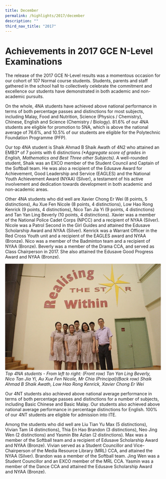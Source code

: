 ```yaml
---
title: December
permalink: /highlights/2017/december
description: ""
third_nav_title: "2017"
---
```

# Achievements in 2017 GCE N-Level Examinations

The release of the 2017 GCE N-Level results was a momentous occasion for our cohort of 107 Normal course students. Students, parents and staff gathered in the school hall to collectively celebrate the commitment and excellence our students have demonstrated in both academic and non-academic pursuits.

On the whole, 4NA students have achieved above national performance in terms of both percentage passes and distinctions for most subjects, including Malay, Food and Nutrition, Science (Physics / Chemistry), Chinese, English and Science (Chemistry / Biology). 81.6% of our 4NA students are eligible for promotion to 5NA, which is above the national average of 76.6%, and 10.5% of our students are eligible for the Polytechnic Foundation Programme (PFP).

Our top 4NA student is Shaik Ahmad B Shaik Awath of 4N2 who attained an EMB3\* of 7 points with 6 distinctions _(\*Aggregate score of grades in English, Mathematics and Best Three other Subjects)_. A well-rounded student, Shaik was an EXCO member of the Student Council and Captain of the Softball team. He was also a recipient of the Edusave Award for Achievement, Good Leadership and Service (EAGLES) and the National Youth Achievement Award (NYAA) (Silver), a testament of his active involvement and dedication towards development in both academic and non-academic areas.

Other 4NA students who did well are Xavier Chong Er Wei (8 points, 5 distinctions), Au Xue Fen Nicole (8 points, 4 distinctions), Low Hao Rong Kenrick (9 points, 4 distinctions), Nico Tan Jia Yi (9 points, 4 distinctions) and Tan Yan Ling Beverly (10 points, 4 distinctions). Xavier was a member of the National Police Cadet Corps (NPCC) and a recipient of NYAA (Silver). Nicole was a Patrol Second in the Girl Guides and attained the Edusave Scholarship Award and NYAA (Silver). Kenrick was a Warrant Officer in the Red Cross Youth unit and a recipient of the EAGLES award and NYAA (Bronze). Nico was a member of the Badminton team and a recipient of NYAA (Bronze). Beverly was a member of the Drama CCA, and served as Class Chairperson in 2017. She also attained the Edusave Good Progress Award and NYAA (Bronze).

![](/images/top4NAstudents1.jpeg)
*Top 4NA students - From left to right: (Front row) Tan Yan Ling Beverly, Nico Tan Jia Yi, Au Xue Fen Nicole, Mr Chia (Principal)(Back row) Shaik Ahmad B Shaik Awath, Low Hao Rong Kenrick, Xavier Chong Er Wei*

Our 4NT students also achieved above national average performance in terms of both percentage passes and distinctions for a number of subjects, including Basic Chinese and Basic Malay. Our students also achieved above national average performance in percentage distinctions for English. 100% of our 4NT students are eligible for admission into ITE.

Among the students who did well are Liu Tian Yu Max (5 distinctions), Vivian Tam (4 distinctions), Thia En Hao Brandon (3 distinctions), Neo Jing Wen (2 distinctions) and Yasmin Bte Azlan (2 distinctions). Max was a member of the Softball team and a recipient of Edusave Scholarship Award and NYAA (Bronze). Vivian served as a Student Councillor and Vice-Chairperson of the Media Resource Library (MRL) CCA, and attained the NYAA (Silver). Brandon was a member of the Softball team. Jing Wen was a Student Councillor and an EXCO member of the MRL CCA. Yasmin was a member of the Dance CCA and attained the Edusave Scholarship Award and NYAA (Bronze).